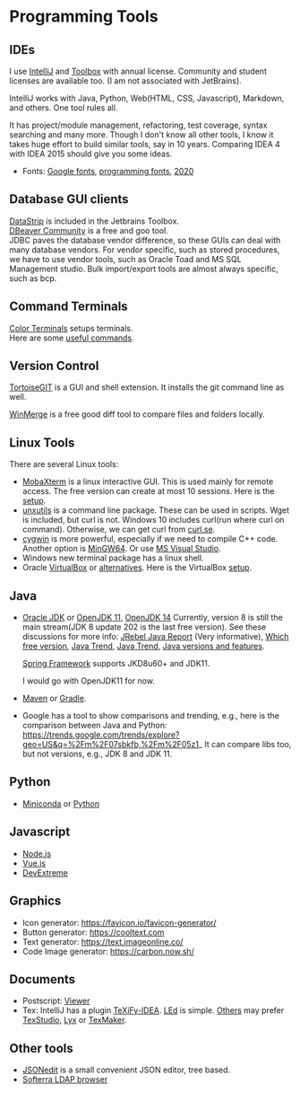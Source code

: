 # Programming Tools

## IDEs
I use [IntelliJ](https://www.jetbrains.com/idea/) and [Toolbox](https://www.jetbrains.com/toolbox-app/)
with annual license. Community and student licenses are available too. 
(I am not associated with JetBrains).

IntelliJ works with Java, Python, Web(HTML, CSS, Javascript), Markdown, and 
others. One tool rules all. 

It has project/module management, refactoring, test coverage, syntax searching
and many more. Though I don't know all other tools, I know it takes huge
effort to build similar tools, say in 10 years. Comparing IDEA 4 with IDEA 2015
should give you some ideas.

- Fonts: [Google fonts](https://fonts.google.com/),
  [programming fonts](https://www.webfx.com/blog/web-design/free-programming-fonts/),
  [2020](https://medium.com/web-dev-beyond/best-free-programming-fonts-2020-f243a6b4749a)
  

## Database GUI clients
[DataStrip](https://www.jetbrains.com/datagrip/) is included in the 
Jetbrains Toolbox.  
[DBeaver Community](https://dbeaver.io/) is a free and goo tool.  
JDBC paves the database vendor difference, so these GUIs can deal with many 
database vendors. For vendor specific, such as stored procedures, we have to
use vendor tools, such as Oracle Toad and MS SQL Management studio. Bulk
import/export tools are almost always specific, such as bcp.

## Command Terminals
[Color Terminals](colors/color_wheel.md) setups terminals.  
Here are some [useful commands](windows_cmd.md).

## Version Control
[TortoiseGIT](https://tortoisegit.org/download/) is a GUI and shell extension.
It installs the git command line as well.

[WinMerge](https://winmerge.org) is a free good diff tool to compare files and 
folders locally.
 
## Linux Tools
There are several Linux tools:  
- [MobaXterm](https://mobaxterm.mobatek.net/) is a linux interactive GUI. 
  This is used mainly for remote access. The free version can create at most
  10 sessions. Here is the [setup](mobaxterm/mobaxterm.md).
- [unxutils](https://anaconda.org/binstar/unxutils/files) is a command line 
  package. These can be used in scripts. Wget is included, but curl is not.
  Windows 10 includes curl(run where curl on command). Otherwise, we can get 
  curl from [curl.se](https://curl.se/windows/).
- [cygwin](https://www.cygwin.com/) is more powerful, especially if we need to
  compile C++ code. Another option is [MinGW64](http://mingw-w64.org/doku.php).
  Or use [MS Visual Studio](vs_cmd.png).
- Windows new terminal package has a linux shell.  
- Oracle [VirtualBox](https://www.virtualbox.org/) or 
  [alternatives](https://beebom.com/best-virtualbox-alternatives/). 
  Here is the VirtualBox [setup](mobaxterm/mobaxterm.md).

## Java
- [Oracle JDK](https://www.oracle.com/java/technologies/javase-downloads.html)
  or [OpenJDK 11](https://jdk.java.net/java-se-ri/11), [OpenJDK 14](https://jdk.java.net/java-se-ri/14)
  Currently, version 8 is still the main stream(JDK 8 update 202 is the last 
  free version). See these discussions for more info:
  [JRebel Java Report](https://www.jrebel.com/blog/2020-java-technology-report) (Very informative),
  [Which free version](https://stackoverflow.com/questions/58250782/which-free-version-of-java-can-i-use-for-production-environments-and-or-commerci),
  [Java Trend](https://www.infoq.com/articles/java-jvm-trends-2020/),
  [Java Trend](https://www.alibabacloud.com/blog/status-quo-and-technology-trend-report-of-java_596778),
  [Java versions and features](https://www.marcobehler.com/guides/a-guide-to-java-versions-and-features).
  
  [Spring Framework](https://docs.spring.io/spring-framework/docs/current/reference/html/overview.html)
  supports JKD8u60+ and JDK11.
  
  I would go with OpenJDK11 for now.
  
- [Maven](https://maven.apache.org/) or [Gradle](https://gradle.org/). 
- Google has a tool to show comparisons and trending, e.g., here is the 
  comparison between Java and Python:
  https://trends.google.com/trends/explore?geo=US&q=%2Fm%2F07sbkfb,%2Fm%2F05z1_
  It can compare libs too, but not versions, e.g., JDK 8 and JDK 11.

## Python
-  [Miniconda](https://docs.conda.io/en/latest/miniconda.html) or 
   [Python](https://www.python.org/downloads/)

## Javascript
- [Node.js](https://nodejs.org/en/)
- [Vue.js](https://vuejs.org/)
- [DevExtreme](https://js.devexpress.com/)

## Graphics
- Icon generator: https://favicon.io/favicon-generator/
- Button generator: https://cooltext.com
- Text generator: https://text.imageonline.co/
- Code Image generator: https://carbon.now.sh/

## Documents
- Postscript: [Viewer](http://pages.cs.wisc.edu/~ghost/index.html)
- Tex: 
  IntelliJ has a plugin [TeXiFy-IDEA](https://github.com/Hannah-Sten/TeXiFy-IDEA).
  [LEd](https://www.latexeditor.org/) is simple.
  [Others](https://mirocupak.com/best-development-setup-for-latex/) may prefer 
  [TexStudio](https://www.texstudio.org/), [Lyx](https://www.lyx.org/) 
  or [TexMaker](https://www.xm1math.net/texmaker/).


## Other tools
- [JSONedit](http://tomeko.net/software/JSONedit/) is a small convenient JSON 
  editor, tree based.
- [Softerra LDAP browser](https://www.ldapadministrator.com/)
  
